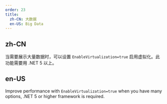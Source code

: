 ```yaml
---
order: 23
title:
  zh-CN: 大数据
  en-US: Big Data
---
```


## zh-CN

当需要展示大量数据时，可以设置 `EnableVirtualization=true` 启用虚拟化。此功能需要用 .NET 5 以上。

## en-US

Improve performance with `EnableVirtualization=true` when you have many options, .NET 5 or higher framework is required.
